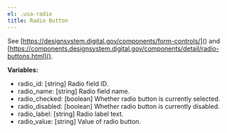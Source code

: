 ```yaml
---
el: .usa-radio
title: Radio Button
---
```

See [https://designsystem.digital.gov/components/form-controls/]() and
[https://components.designsystem.digital.gov/components/detail/radio-buttons.html]().

__Variables:__
* radio_id: [string] Radio field ID.
* radio_name: [string] Radio field name.
* radio_checked: [boolean] Whether radio button is currently selected.
* radio_disabled: [boolean] Whether radio button is currently disabled.
* radio_label: [string] Radio label text.
* radio_value: [string] Value of radio button.
